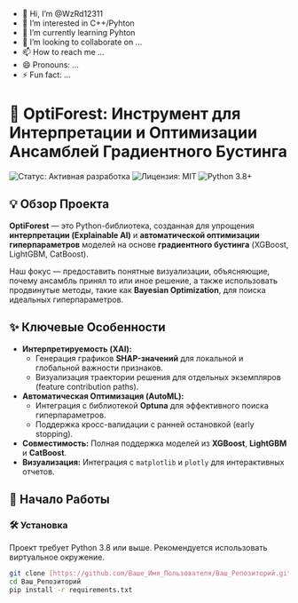 - 👋 Hi, I’m @WzRd12311
- 👀 I’m interested in C++/Pyhton
- 🌱 I’m currently learning Pyhton
- 💞️ I’m looking to collaborate on ...
- 📫 How to reach me ...
- 😄 Pronouns: ...
- ⚡ Fun fact: ...

<!---
WzRd12311/WzRd12311 is a ✨ special ✨ repository because its `README.md` (this file) appears on your GitHub profile.
You can click the Preview link to take a look at your changes.
--->
# 🌳 OptiForest: Инструмент для Интерпретации и Оптимизации Ансамблей Градиентного Бустинга

![Статус: Активная разработка](https://img.shields.io/badge/Статус-В_Разработке-blue)
![Лицензия: MIT](https://img.shields.io/github/license/user/optiforest)
![Python 3.8+](https://img.shields.io/badge/Python-3.8%2B-blue)

## 💡 Обзор Проекта

**OptiForest** — это Python-библиотека, созданная для упрощения **интерпретации (Explainable AI)** и **автоматической оптимизации гиперпараметров** моделей на основе **градиентного бустинга** (XGBoost, LightGBM, CatBoost).

Наш фокус — предоставить понятные визуализации, объясняющие, почему ансамбль принял то или иное решение, а также использовать продвинутые методы, такие как **Bayesian Optimization**, для поиска идеальных гиперпараметров.

## ✨ Ключевые Особенности

* **Интерпретируемость (XAI):**
    * Генерация графиков **SHAP-значений** для локальной и глобальной важности признаков.
    * Визуализация траектории решения для отдельных экземпляров (feature contribution paths).
* **Автоматическая Оптимизация (AutoML):**
    * Интеграция с библиотекой **Optuna** для эффективного поиска гиперпараметров.
    * Поддержка кросс-валидации с ранней остановкой (early stopping).
* **Совместимость:** Полная поддержка моделей из **XGBoost**, **LightGBM** и **CatBoost**.
* **Визуализация:** Интеграция с `matplotlib` и `plotly` для интерактивных отчетов.

## 🚀 Начало Работы

### 🛠️ Установка

Проект требует Python 3.8 или выше. Рекомендуется использовать виртуальное окружение.

```bash
git clone [https://github.com/Ваше_Имя_Пользователя/Ваш_Репозиторий.git](https://github.com/Ваше_Имя_Пользователя/Ваш_Репозиторий.git)
cd Ваш_Репозиторий
pip install -r requirements.txt
